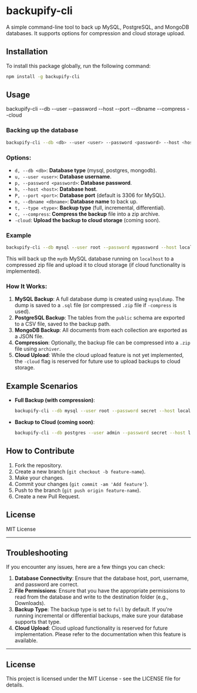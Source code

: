 # backupify-cli

A simple command-line tool to back up MySQL, PostgreSQL, and MongoDB databases. It supports options for compression and cloud storage upload.

## Installation

To install this package globally, run the following command:

```bash
npm install -g backupify-cli
```

## Usage

backupify-cli --db <db> --user <user> --password <password> --host <host> --port <port> --dbname <dbname> --compress --cloud

### Backing up the database

```bash
backupify-cli --db <db> --user <user> --password <password> --host <host> --port <port> --dbname <dbname> --compress --cloud

```

### Options:

- `d, --db <db>`: **Database type** (mysql, postgres, mongodb).
- `u, --user <user>`: **Database username**.
- `p, --password <password>`: **Database password**.
- `h, --host <host>`: **Database host**.
- `P, --port <port>`: **Database port** (default is 3306 for MySQL).
- `n, --dbname <dbname>`: **Database name** to back up.
- `t, --type <type>`: **Backup type** (full, incremental, differential).
- `c, --compress`: **Compress the backup** file into a zip archive.
- `-cloud`: **Upload the backup to cloud storage** (coming soon).

### Example

```bash
backupify-cli --db mysql --user root --password mypassword --host localhost --port 3306 --dbname mydb --compress --cloud

```

This will back up the `mydb` MySQL database running on `localhost` to a compressed zip file and upload it to cloud storage (if cloud functionality is implemented).

### How It Works:

1. **MySQL Backup**: A full database dump is created using `mysqldump`. The dump is saved to a `.sql` file (or compressed `.zip` file if `-compress` is used).
2. **PostgreSQL Backup**: The tables from the `public` schema are exported to a CSV file, saved to the backup path.
3. **MongoDB Backup**: All documents from each collection are exported as a JSON file.
4. **Compression**: Optionally, the backup file can be compressed into a `.zip` file using `archiver`.
5. **Cloud Upload**: While the cloud upload feature is not yet implemented, the `-cloud` flag is reserved for future use to upload backups to cloud storage.

## Example Scenarios

- **Full Backup (with compression)**:

  ```bash
  backupify-cli --db mysql --user root --password secret --host localhost --port 3306 --dbname mydb --compress

  ```

- **Backup to Cloud (coming soon)**:

  ```bash
  backupify-cli --db postgres --user admin --password secret --host localhost --port 5432 --dbname testdb --compress --cloud

  ```

## How to Contribute

1. Fork the repository.
2. Create a new branch (`git checkout -b feature-name`).
3. Make your changes.
4. Commit your changes (`git commit -am 'Add feature'`).
5. Push to the branch (`git push origin feature-name`).
6. Create a new Pull Request.

## License

MIT License

---

## Troubleshooting

If you encounter any issues, here are a few things you can check:

1. **Database Connectivity**: Ensure that the database host, port, username, and password are correct.
2. **File Permissions**: Ensure that you have the appropriate permissions to read from the database and write to the destination folder (e.g., Downloads).
3. **Backup Type**: The backup type is set to `full` by default. If you're running incremental or differential backups, make sure your database supports that type.
4. **Cloud Upload**: Cloud upload functionality is reserved for future implementation. Please refer to the documentation when this feature is available.

---

## License

This project is licensed under the MIT License - see the LICENSE file for details.
